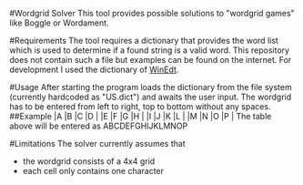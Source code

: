 #Wordgrid Solver
This tool provides possible solutions to "wordgrid games" like Boggle or Wordament.

#Requirements
The tool requires a dictionary that provides the word list which is used to determine if a found string is a valid word. This repository does not contain such a file but examples can be found on the internet. For development I used the dictionary of [WinEdt](http://www.winedt.org/Dict/). 

#Usage
After starting the program loads the dictionary from the file system (currently hardcoded as "US.dict") and awaits the user input. The wordgrid has to be entered from left to right, top to bottom without any spaces.
##Example
|A   |B   |C   |D   |
|E   |F   |G   |H   |
|I   |J   |K   |L   |
|M   |N   |O   |P   |
The table above will be entered as ABCDEFGHIJKLMNOP

#Limitations
The solver currently assumes that
* the wordgrid consists of a 4x4 grid
* each cell only contains one character 